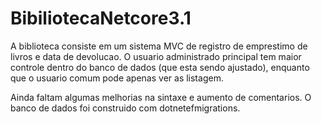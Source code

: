 # BibiliotecaNetcore3.1
A biblioteca consiste em um sistema MVC de registro de emprestimo de livros e data de devolucao.
O usuario administrado principal tem maior controle dentro do banco de dados (que esta sendo ajustado), enquanto que o usuario comum pode apenas ver as listagem.

Ainda faltam algumas melhorias na sintaxe e aumento de comentarios.
 O banco de dados foi construido com dotnetefmigrations.
